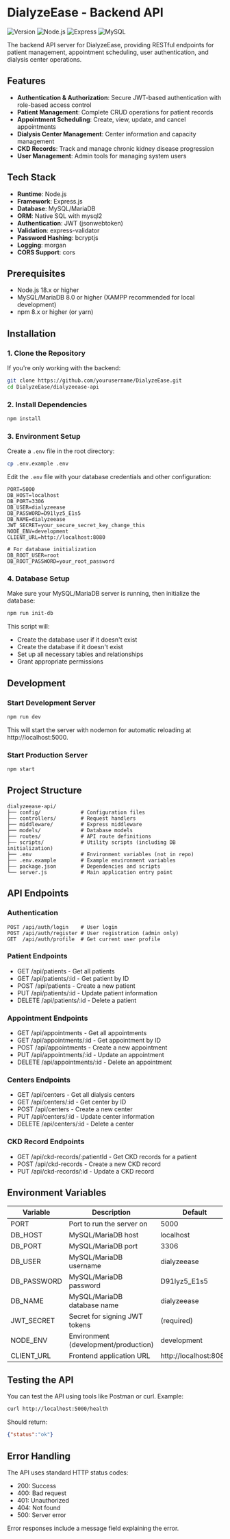 # DialyzeEase - Backend API

![Version](https://img.shields.io/badge/version-1.0.0-blue)
![Node.js](https://img.shields.io/badge/Node.js-18.x-339933)
![Express](https://img.shields.io/badge/Express-4.18.2-000000)
![MySQL](https://img.shields.io/badge/MySQL-8.0-4479A1)

The backend API server for DialyzeEase, providing RESTful endpoints for patient management, appointment scheduling, user authentication, and dialysis center operations.

## Features

- **Authentication & Authorization**: Secure JWT-based authentication with role-based access control
- **Patient Management**: Complete CRUD operations for patient records
- **Appointment Scheduling**: Create, view, update, and cancel appointments
- **Dialysis Center Management**: Center information and capacity management
- **CKD Records**: Track and manage chronic kidney disease progression
- **User Management**: Admin tools for managing system users

## Tech Stack

- **Runtime**: Node.js
- **Framework**: Express.js
- **Database**: MySQL/MariaDB
- **ORM**: Native SQL with mysql2
- **Authentication**: JWT (jsonwebtoken)
- **Validation**: express-validator
- **Password Hashing**: bcryptjs
- **Logging**: morgan
- **CORS Support**: cors

## Prerequisites

- Node.js 18.x or higher
- MySQL/MariaDB 8.0 or higher (XAMPP recommended for local development)
- npm 8.x or higher (or yarn)

## Installation

### 1. Clone the Repository

If you're only working with the backend:

```bash
git clone https://github.com/yourusername/DialyzeEase.git
cd DialyzeEase/dialyzeease-api
```

### 2. Install Dependencies

```bash
npm install
```

### 3. Environment Setup

Create a `.env` file in the root directory:

```bash
cp .env.example .env
```

Edit the `.env` file with your database credentials and other configuration:

```
PORT=5000
DB_HOST=localhost
DB_PORT=3306
DB_USER=dialyzeease
DB_PASSWORD=D91lyz5_E1s5
DB_NAME=dialyzeease
JWT_SECRET=your_secure_secret_key_change_this
NODE_ENV=development
CLIENT_URL=http://localhost:8080

# For database initialization
DB_ROOT_USER=root
DB_ROOT_PASSWORD=your_root_password
```

### 4. Database Setup

Make sure your MySQL/MariaDB server is running, then initialize the database:

```bash
npm run init-db
```

This script will:
- Create the database user if it doesn't exist
- Create the database if it doesn't exist
- Set up all necessary tables and relationships
- Grant appropriate permissions

## Development

### Start Development Server

```bash
npm run dev
```

This will start the server with nodemon for automatic reloading at http://localhost:5000.

### Start Production Server

```bash
npm start
```

## Project Structure

```
dialyzeease-api/
├── config/             # Configuration files
├── controllers/        # Request handlers
├── middleware/         # Express middleware
├── models/             # Database models
├── routes/             # API route definitions
├── scripts/            # Utility scripts (including DB initialization)
├── .env                # Environment variables (not in repo)
├── .env.example        # Example environment variables
├── package.json        # Dependencies and scripts
└── server.js           # Main application entry point
```

## API Endpoints

### Authentication
```
POST /api/auth/login    # User login
POST /api/auth/register # User registration (admin only)
GET  /api/auth/profile  # Get current user profile
```

### Patient Endpoints
- GET /api/patients - Get all patients
- GET /api/patients/:id - Get patient by ID
- POST /api/patients - Create a new patient
- PUT /api/patients/:id - Update patient information
- DELETE /api/patients/:id - Delete a patient

### Appointment Endpoints
- GET /api/appointments - Get all appointments
- GET /api/appointments/:id - Get appointment by ID
- POST /api/appointments - Create a new appointment
- PUT /api/appointments/:id - Update an appointment
- DELETE /api/appointments/:id - Delete an appointment

### Centers Endpoints
- GET /api/centers - Get all dialysis centers
- GET /api/centers/:id - Get center by ID
- POST /api/centers - Create a new center
- PUT /api/centers/:id - Update center information
- DELETE /api/centers/:id - Delete a center

### CKD Record Endpoints
- GET /api/ckd-records/:patientId - Get CKD records for a patient
- POST /api/ckd-records - Create a new CKD record
- PUT /api/ckd-records/:id - Update a CKD record

## Environment Variables

| Variable | Description | Default |
|----------|-------------|---------|
| PORT | Port to run the server on | 5000 |
| DB_HOST | MySQL/MariaDB host | localhost |
| DB_PORT | MySQL/MariaDB port | 3306 |
| DB_USER | MySQL/MariaDB username | dialyzeease |
| DB_PASSWORD | MySQL/MariaDB password | D91lyz5_E1s5 |
| DB_NAME | MySQL/MariaDB database name | dialyzeease |
| JWT_SECRET | Secret for signing JWT tokens | (required) |
| NODE_ENV | Environment (development/production) | development |
| CLIENT_URL | Frontend application URL | http://localhost:8080 |

## Testing the API

You can test the API using tools like Postman or curl. Example:

```bash
curl http://localhost:5000/health
```

Should return:
```json
{"status":"ok"}
```

## Error Handling

The API uses standard HTTP status codes:
- 200: Success
- 400: Bad request
- 401: Unauthorized
- 404: Not found
- 500: Server error

Error responses include a message field explaining the error.
